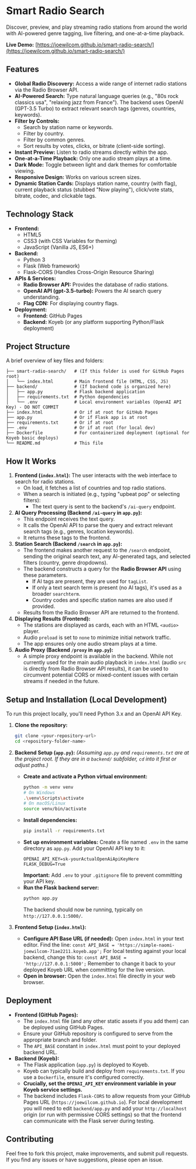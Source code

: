 # Smart Radio Search

Discover, preview, and play streaming radio stations from around the world with AI-powered genre tagging, live filtering, and one-at-a-time playback.

**Live Demo:** [https://joewilcom.github.io/smart-radio-search/](https://joewilcom.github.io/smart-radio-search/)

## Features

* **Global Radio Discovery:** Access a wide range of internet radio stations via the Radio Browser API.
* **AI-Powered Search:** Type natural language queries (e.g., "80s rock classics usa", "relaxing jazz from France"). The backend uses OpenAI (GPT-3.5 Turbo) to extract relevant search tags (genres, countries, keywords).
* **Filter by Controls:**
    * Search by station name or keywords.
    * Filter by country.
    * Filter by common genres.
    * Sort results by votes, clicks, or bitrate (client-side sorting).
* **Instant Preview:** Listen to radio streams directly within the app.
* **One-at-a-Time Playback:** Only one audio stream plays at a time.
* **Dark Mode:** Toggle between light and dark themes for comfortable viewing.
* **Responsive Design:** Works on various screen sizes.
* **Dynamic Station Cards:** Displays station name, country (with flag), current playback status (stubbed "Now playing"), click/vote stats, bitrate, codec, and clickable tags.

## Technology Stack

* **Frontend:**
    * HTML5
    * CSS3 (with CSS Variables for theming)
    * JavaScript (Vanilla JS, ES6+)
* **Backend:**
    * Python 3
    * Flask (Web framework)
    * Flask-CORS (Handles Cross-Origin Resource Sharing)
* **APIs & Services:**
    * **Radio Browser API:** Provides the database of radio stations.
    * **OpenAI API (gpt-3.5-turbo):** Powers the AI search query understanding.
    * **Flag CDN:** For displaying country flags.
* **Deployment:**
    * **Frontend:** GitHub Pages
    * **Backend:** Koyeb (or any platform supporting Python/Flask deployment)

## Project Structure

A brief overview of key files and folders:

```
├── smart-radio-search/   # (If this folder is used for GitHub Pages root)
│   └── index.html        # Main frontend file (HTML, CSS, JS)
├── backend/              # (If backend code is organized here)
│   ├── app.py            # Flask backend application
│   ├── requirements.txt  # Python dependencies
│   └── .env              # Local environment variables (OpenAI API Key) - DO NOT COMMIT
├── index.html            # Or if at root for GitHub Pages
├── app.py                # Or if Flask app is at root
├── requirements.txt      # Or if at root
├── .env                  # Or if at root (for local dev)
├── Dockerfile            # For containerized deployment (optional for Koyeb basic deploys)
└── README.md             # This file
```
## How It Works

1.  **Frontend (`index.html`):** The user interacts with the web interface to search for radio stations.
    * On load, it fetches a list of countries and top radio stations.
    * When a search is initiated (e.g., typing "upbeat pop" or selecting filters):
        * The text query is sent to the backend's `/ai-query` endpoint.
2.  **AI Query Processing (Backend `/ai-query` in `app.py`):**
    * This endpoint receives the text query.
    * It calls the OpenAI API to parse the query and extract relevant search tags (e.g., genres, location keywords).
    * It returns these tags to the frontend.
3.  **Station Search (Backend `/search` in `app.py`):**
    * The frontend makes another request to the `/search` endpoint, sending the original search text, any AI-generated tags, and selected filters (country, genre dropdowns).
    * The backend constructs a query for the **Radio Browser API** using these parameters.
        * If AI tags are present, they are used for `tagList`.
        * If only a text search term is present (no AI tags), it's used as a broader `searchterm`.
        * Country codes and specific station names are also used if provided.
    * Results from the Radio Browser API are returned to the frontend.
4.  **Displaying Results (Frontend):**
    * The stations are displayed as cards, each with an HTML `<audio>` player.
    * Audio `preload` is set to `none` to minimize initial network traffic.
    * The app ensures only one audio stream plays at a time.
5.  **Audio Proxy (Backend `/proxy` in `app.py`):**
    * A simple proxy endpoint is available in the backend. While not currently used for the main audio playback in `index.html` (audio `src` is directly from Radio Browser API results), it can be used to circumvent potential CORS or mixed-content issues with certain streams if needed in the future.

## Setup and Installation (Local Development)

To run this project locally, you'll need Python 3.x and an OpenAI API Key.

1.  **Clone the repository:**
    ```bash
    git clone <your-repository-url>
    cd <repository-folder-name>
    ```

2.  **Backend Setup (`app.py`):**
    *(Assuming `app.py` and `requirements.txt` are at the project root. If they are in a `backend/` subfolder, `cd` into it first or adjust paths.)*

    * **Create and activate a Python virtual environment:**
        ```bash
        python -m venv venv
        # On Windows
        .\venv\Scripts\activate
        # On macOS/Linux
        source venv/bin/activate
        ```
    * **Install dependencies:**
        ```bash
        pip install -r requirements.txt
        ```
    * **Set up environment variables:**
        Create a file named `.env` in the same directory as `app.py`. Add your OpenAI API key to it:
        ```
        OPENAI_API_KEY=sk-yourActualOpenAiApiKeyHere
        FLASK_DEBUG=True
        ```
        **Important:** Add `.env` to your `.gitignore` file to prevent committing your API key.
    * **Run the Flask backend server:**
        ```bash
        python app.py
        ```
        The backend should now be running, typically on `http://127.0.0.1:5000/`.

3.  **Frontend Setup (`index.html`):**
    * **Configure API Base URL (if needed):**
        Open `index.html` in your text editor. Find the line:
        `const API_BASE = 'https://simple-naomi-joewilcom-71ae2211.koyeb.app';`
        For local testing against your local backend, change this to:
        `const API_BASE = 'http://127.0.0.1:5000';`
        Remember to change it back to your deployed Koyeb URL when committing for the live version.
    * **Open in browser:**
        Open the `index.html` file directly in your web browser.

## Deployment

* **Frontend (GitHub Pages):**
    * The `index.html` file (and any other static assets if you add them) can be deployed using GitHub Pages.
    * Ensure your GitHub repository is configured to serve from the appropriate branch and folder.
    * The `API_BASE` constant in `index.html` must point to your deployed backend URL.
* **Backend (Koyeb):**
    * The Flask application (`app.py`) is deployed to Koyeb.
    * Koyeb can typically build and deploy from `requirements.txt`. If you use a `Dockerfile`, ensure it's configured correctly.
    * **Crucially, set the `OPENAI_API_KEY` environment variable in your Koyeb service settings.**
    * The backend includes `Flask-CORS` to allow requests from your GitHub Pages URL (`https://joewilcom.github.io`).
      For local development you will need to edit `backend/app.py` and add your
      `http://localhost` origin (or run with permissive CORS settings) so that
      the frontend can communicate with the Flask server during testing.

## Contributing

Feel free to fork this project, make improvements, and submit pull requests. If you find any issues or have suggestions, please open an issue.
